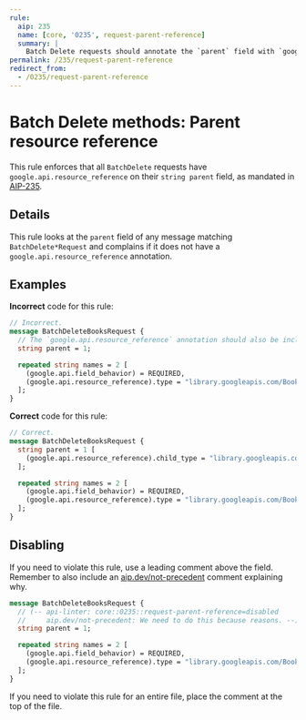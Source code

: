 ```yaml
---
rule:
  aip: 235
  name: [core, '0235', request-parent-reference]
  summary: |
    Batch Delete requests should annotate the `parent` field with `google.api.resource_reference`.
permalink: /235/request-parent-reference
redirect_from:
  - /0235/request-parent-reference
---
```


# Batch Delete methods: Parent resource reference

This rule enforces that all `BatchDelete` requests have
`google.api.resource_reference` on their `string parent` field, as mandated in
[AIP-235][].

## Details

This rule looks at the `parent` field of any message matching `BatchDelete*Request` and
complains if it does not have a `google.api.resource_reference` annotation.

## Examples

**Incorrect** code for this rule:

```proto
// Incorrect.
message BatchDeleteBooksRequest {
  // The `google.api.resource_reference` annotation should also be included.
  string parent = 1;

  repeated string names = 2 [
    (google.api.field_behavior) = REQUIRED,
    (google.api.resource_reference).type = "library.googleapis.com/Book"
  ];
}
```

**Correct** code for this rule:

```proto
// Correct.
message BatchDeleteBooksRequest {
  string parent = 1 [
    (google.api.resource_reference).child_type = "library.googleapis.com/Book"
  ];

  repeated string names = 2 [
    (google.api.field_behavior) = REQUIRED,
    (google.api.resource_reference).type = "library.googleapis.com/Book"
  ];
}
```

## Disabling

If you need to violate this rule, use a leading comment above the field.
Remember to also include an [aip.dev/not-precedent][] comment explaining why.

```proto
message BatchDeleteBooksRequest {
  // (-- api-linter: core::0235::request-parent-reference=disabled
  //     aip.dev/not-precedent: We need to do this because reasons. --)
  string parent = 1;

  repeated string names = 2 [
    (google.api.field_behavior) = REQUIRED,
    (google.api.resource_reference).type = "library.googleapis.com/Book"
  ];
}
```

If you need to violate this rule for an entire file, place the comment at the
top of the file.

[aip-235]: https://aip.dev/235
[aip.dev/not-precedent]: https://aip.dev/not-precedent
